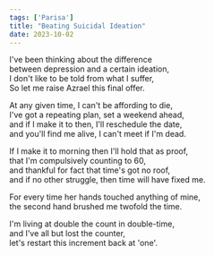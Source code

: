 ```yaml
---
tags: ['Parisa']
title: "Beating Suicidal Ideation"
date: 2023-10-02
---
```


I've been thinking about the difference  
between depression and a certain ideation,  
I don't like to be told from what I suffer,  
So let me raise Azrael this final offer.

At any given time, I can't be affording to die,  
I've got a repeating plan, set a weekend ahead,  
and if I make it to then, I'll reschedule the date,  
and you'll find me alive, I can't meet if I'm dead.

If I make it to morning then I'll hold that as proof,  
that I'm compulsively counting to 60,  
and thankful for fact that time's got no roof,  
and if no other struggle, then time will have fixed me.

For every time her hands touched anything of mine,  
the second hand brushed me twofold the time.

I'm living at double the count in double-time,  
and I've all but lost the counter,  
let's restart this increment back at 'one'.  
